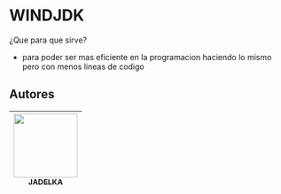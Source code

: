 # WINDJDK
¿Que para que sirve?
+ para poder ser mas eficiente en la programacion haciendo lo mismo pero con menos lineas de codigo


## Autores

|  [<img src="" width=115><br><sub> JADELKA </sub>](https://github.com/THEJADELKAFP) |
| :---: |
